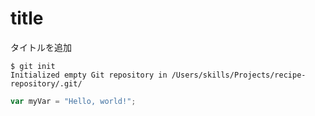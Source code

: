 # title #
タイトルを追加
```
$ git init
Initialized empty Git repository in /Users/skills/Projects/recipe-repository/.git/
```
``` javascript
var myVar = "Hello, world!";
```
